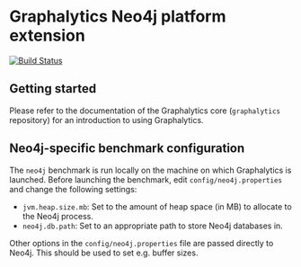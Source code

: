 # Graphalytics Neo4j platform extension

[![Build Status](http://jenkins.tribler.org/buildStatus/icon?job=Graphalytics_Neo4j_master_tester)](http://jenkins.tribler.org/job/Graphalytics_Neo4j_master_tester/)


## Getting started

Please refer to the documentation of the Graphalytics core (`graphalytics` repository) for an introduction to using Graphalytics.


## Neo4j-specific benchmark configuration

The `neo4j` benchmark is run locally on the machine on which Graphalytics is launched. Before launching the benchmark, edit `config/neo4j.properties` and change the following settings:

- `jvm.heap.size.mb`: Set to the amount of heap space (in MB) to allocate to the Neo4j process.
- `neo4j.db.path`: Set to an appropriate path to store Neo4j databases in.

Other options in the `config/neo4j.properties` file are passed directly to Neo4j. This should be used to set e.g. buffer sizes.

